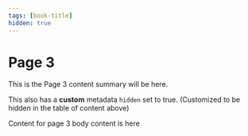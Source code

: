 ```yaml
---
tags: [book-title]
hidden: true
---
```


# Page 3

This is the Page 3 content summary will be here.

This also has a **custom** metadata `hidden` set to true. (Customized to be hidden in the table of content above)

<!-- truncate -->

Content for page 3 body content is here
